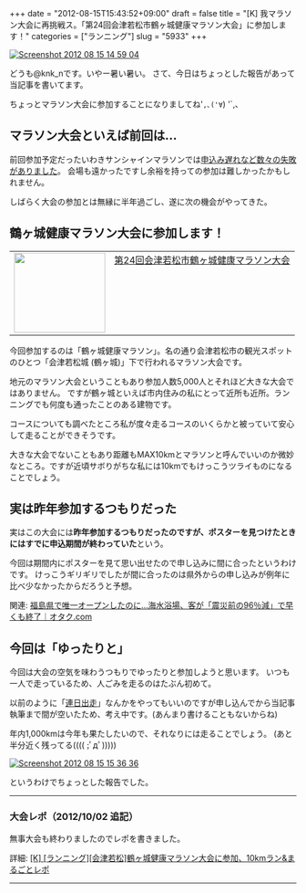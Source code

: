 +++
date = "2012-08-15T15:43:52+09:00"
draft = false
title = "[K] 我マラソン大会に再挑戦ス。「第24回会津若松市鶴ヶ城健康マラソン大会」に参加します！"
categories = ["ランニング"]
slug = "5933"
+++

<div class="center"><a href="https://knk-n.com/images/2012/08/screenshot_2012-08-15_14.59.04.png"><img src="https://knk-n.com/images/2012/08/screenshot_2012-08-15_14.59.04.png" alt="Screenshot 2012 08 15 14 59 04" title="screenshot_2012-08-15_14.59.04.png" border="0" width="" height="" /></a></div>

どうも@knk_nです。いやー暑い暑い。
さて、今日はちょっとした報告があって当記事を書いてます。

ちょっとマラソン大会に参加することになりましてね'`,､('∀`) '`,､<!--more--><h2>マラソン大会といえば前回は…</h2>
前回参加予定だったいわきサンシャインマラソンでは<a href="http://knk-n.com/2012/02/12/running_setback/" target="_blank">申込み遅れなど数々の失敗がありました</a>。
会場も遠かったですし余裕を持っての参加は難しかったかもしれません。

しばらく大会の参加とは無縁に半年過ごし、遂に次の機会がやってきた。

<h2>鶴ヶ城健康マラソン大会に参加します！</h2>
<table width="100%"><td valign="top" width="160"><a href="http://aizu-tsurugajomarathon.jp/index.shtml" target="_blank"><img border="0" src="http://capture.heartrails.com/160x140/border?http://aizu-tsurugajomarathon.jp/index.shtml" alt="" width="160" height="140" /></a></td><td valign="top"><a  href="http://aizu-tsurugajomarathon.jp/index.shtml" target="_blank">第24回会津若松市鶴ヶ城健康マラソン大会</a><script type="text/javascript">var url = "http://aizu-tsurugajomarathon.jp/index.shtml";</script><script src="http://api.b.st-hatena.com/entry.count?url=http://aizu-tsurugajomarathon.jp/index.shtml&callback=hatebTxt"></script>
</td>
</table>
今回参加するのは「鶴ヶ城健康マラソン」。名の通り会津若松市の観光スポットのひとつ「会津若松城 (鶴ヶ城)」下で行われるマラソン大会です。

地元のマラソン大会ということもあり参加人数5,000人とそれほど大きな大会ではありません。
ですが鶴ヶ城といえば市内住みの私にとって近所も近所。ランニングでも何度も通ったことのある建物です。

コースについても調べたところ私が度々走るコースのいくらかと被っていて安心して走ることができそうです。

大きな大会でないこともあり距離もMAX10kmとマラソンと呼んでいいのか微妙なところ。ですが近頃サボりがちな私には10kmでもけっこうツライものになることでしょう。

<h2>実は昨年参加するつもりだった</h2>
実はこの大会には<strong>昨年参加するつもりだったのですが、ポスターを見つけたときにはすでに申込期間が終わっていた</strong>という。

今回は期間内にポスターを見て思い出せたので申し込みに間に合ったというわけです。
けっこうギリギリでしたが間に合ったのは県外からの申し込みが例年に比べ少なかったからだろうと予想。

関連: <a  href="http://0taku.livedoor.biz/archives/4268166.html" target="_blank">福島県で唯一オープンしたのに…海水浴場、客が「震災前の96％減」で早くも終了｜オタク.com</a><script type="text/javascript">var url = "http://0taku.livedoor.biz/archives/4268166.html";</script><script src="http://api.b.st-hatena.com/entry.count?url=http://0taku.livedoor.biz/archives/4268166.html&callback=hatebTxt"></script>

<h2>今回は「ゆったりと」</h2>
今回は大会の空気を味わうつもりでゆったりと参加しようと思います。
いつも一人で走っているため、人ごみを走るのはたぶん初めて。

以前のように「<a href="http://knk-n.com/category/running/running-diary/" target="_blank">連日出走</a>」なんかをやってもいいのですが申し込んでから当記事執筆まで間が空いたため、考え中です。(あんまり書けることもないからね)

年内1,000kmは今年も果たしたいので、それなりには走ることでしょう。 (あと半分近く残ってる(((( ;ﾟдﾟ)))))
<div class="center"><a href="https://knk-n.com/images/2012/08/screenshot-2012-08-15-15.36.36.jpg"><img src="https://knk-n.com/images/2012/08/screenshot-2012-08-15-15.36.36.jpg" alt="Screenshot 2012 08 15 15 36 36" title="screenshot 2012-08-15 15.36.36.jpg" border="0" width="" height="" /></a></div>

というわけでちょっとした報告でした。

<hr />
<h3>大会レポ（2012/10/02 追記）</h3>
無事大会も終わりましたのでレポを書きました。
<p>詳細: <a  href="http://knk-n.com/2012/10/01/tsurugajo-kenko-marathon-2012-09-30-report/" target="_blank">[K] [ランニング][会津若松]鶴ヶ城健康マラソン大会に参加、10kmラン&まるごとレポ</a><script type="text/javascript">var url = "http://knk-n.com/2012/10/01/tsurugajo-kenko-marathon-2012-09-30-report/";</script><script src="http://api.b.st-hatena.com/entry.count?url=http://knk-n.com/2012/10/01/tsurugajo-kenko-marathon-2012-09-30-report/&callback=hatebTxt"></script></p>
<hr />
